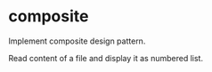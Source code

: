 # composite

Implement composite design pattern.

Read content of a file and display it as numbered list.

